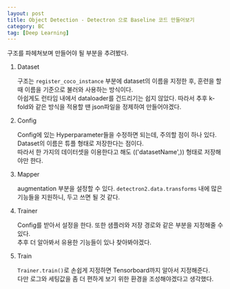 ```yaml
---
layout: post
title: Object Detection - Detectron 으로 Baseline 코드 만들어보기
category: BC
tag: [Deep Learning]
---
```


구조를 파헤쳐보며 만들어야 될 부분을 추려봤다.  

1. Dataset  

	구조는 `register_coco_instance` 부분에 dataset의 이름을 지정한 후, 훈련을 할 때 이름을 기준으로 불러와 사용하는 방식이다.  
	아쉽게도 런타임 내에서 dataloader를 건드리기는 쉽지 않았다. 따라서 추후 k-fold와 같은 방식을 적용할 땐 json파일을 정제하여 만들어야겠다.   
	

2. Config  

	Config에 있는 Hyperparameter들을 수정하면 되는데, 주의할 점이 하나 있다.  
	Dataset의 이름은 튜플 형태로 저장한다는 점이다.  
	따라서 한 가지의 데이터셋을 이용한다고 해도 (('datasetName',)) 형태로 저장해야만 한다.  

3. Mapper  

	augmentation 부분을 설정할 수 있다. `detectron2.data.transforms` 내에 많은 기능들을 지원하니, 두고 쓰면 될 것 같다.   

4. Trainer  

	Config를 받아서 설정을 한다. 또한 샘플러와 저장 경로와 같은 부분을 지정해줄 수 있다.  
	추후 더 알아봐서 유용한 기능들이 있나 찾아봐야겠다.  
	
5. Train  

	`Trainer.train()`로 손쉽게 지정하면 Tensorboard까지 알아서 지정해준다.  
	다만 로그와 세팅값을 좀 더 편하게 보기 위한 환경을 조성해야겠다고 생각했다.  

	